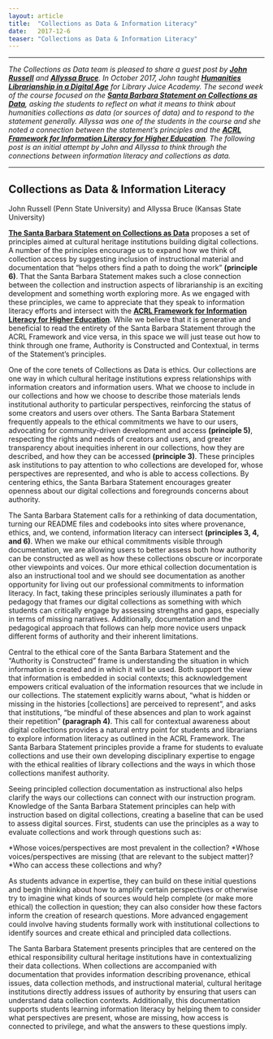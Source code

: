 ```yaml
---
layout: article
title:  "Collections as Data & Information Literacy"
date:   2017-12-6 
teaser: "Collections as Data & Information Literacy"
---
```

---

*The Collections as Data team is pleased to share a guest post by [**John Russell**](https://twitter.com/johnruss28) and [**Allyssa Bruce**](https://twitter.com/allyssabruce). In October 2017, John taught [**Humanities Librarianship in a Digital Age**](http://libraryjuiceacademy.com/156-humanities-digital.php) for Library Juice Academy. The second week of the course focused on the [**Santa Barbara Statement on Collections as Data**](https://collectionsasdata.github.io/statement/), asking the students to reflect on what it means to think about humanities collections as data (or sources of data) and to respond to the statement generally. Allyssa was one of the students in the course and she noted a connection between the statement’s principles and the [**ACRL Framework for Information Literacy for Higher Education**](http://www.ala.org/acrl/standards/ilframework). The following post is an initial attempt by John and Allyssa to think through the connections between information literacy and collections as data.*

---

## Collections as Data & Information Literacy
John Russell (Penn State University) and Allyssa Bruce (Kansas State University)

[**The Santa Barbara Statement on Collections as Data**](https://collectionsasdata.github.io/statement/) proposes a set of principles aimed at cultural heritage institutions building digital collections. A number of the principles encourage us to expand how we think of collection access by suggesting inclusion of instructional material and documentation that “helps others find a path to doing the work” **(principle 6)**. That the Santa Barbara Statement makes such a close connection between the collection and instruction aspects of librarianship is an exciting development and something worth exploring more. As we engaged with these principles, we came to appreciate that they speak to information literacy efforts and intersect with the [**ACRL Framework for Information Literacy for Higher Education**](http://www.ala.org/acrl/standards/ilframework). While we believe that it is generative and beneficial to read the entirety of the Santa Barbara Statement through the ACRL Framework and vice versa, in this space we will just tease out how to think through one frame, Authority is Constructed and Contextual, in terms of the Statement’s principles.

One of the core tenets of Collections as Data is ethics. Our collections are one way in which cultural heritage institutions express relationships with information creators and information users. What we choose to include in our collections and how we choose to describe those materials lends institutional authority to particular perspectives, reinforcing the status of some creators and users over others. The Santa Barbara Statement frequently appeals to the ethical commitments we have to our users, advocating for community-driven development and access **(principle 5)**, respecting the rights and needs of creators and users, and greater transparency about inequities inherent in our collections, how they are described, and how they can be accessed **(principle 3)**. These principles ask institutions to pay attention to who collections are developed for, whose perspectives are represented, and who is able to access collections. By centering ethics, the Santa Barbara Statement encourages greater openness about our digital collections and foregrounds concerns about authority. 

The Santa Barbara Statement calls for a rethinking of data documentation, turning our README files and codebooks into sites where provenance, ethics, and, we contend, information literacy can intersect **(principles 3, 4, and 6)**. When we make our ethical commitments visible through documentation, we are allowing users to better assess both how authority can be constructed as well as how these collections obscure or incorporate other viewpoints and voices. Our more ethical collection documentation is also an instructional tool and we should see documentation as another opportunity for living out our professional commitments to information literacy. In fact, taking these principles seriously illuminates a path for pedagogy that frames our digital collections as something with which students can critically engage by assessing strengths and gaps, especially in terms of missing narratives. Additionally, documentation and the pedagogical approach that follows can help more novice users unpack different forms of authority and their inherent limitations.

Central to the ethical core of the Santa Barbara Statement and the “Authority is Constructed” frame is understanding the situation in which information is created and in which it will be used. Both support the view that information is embedded in social contexts; this acknowledgement empowers critical evaluation of the information resources that we include in our collections. The statement explicitly warns about, “what is hidden or missing in the histories [collections] are perceived to represent”, and asks that institutions, “be mindful of these absences and plan to work against their repetition” **(paragraph 4)**. This call for contextual awareness about digital collections provides a natural entry point for students and librarians to explore information literacy as outlined in the ACRL Framework. The Santa Barbara Statement principles provide a frame for students to evaluate collections and use their own developing disciplinary expertise to engage with the ethical realities of library collections and the ways in which those collections manifest authority.

Seeing principled collection documentation as instructional also helps clarify the ways our collections can connect with our instruction program. Knowledge of the Santa Barbara Statement principles can help with instruction based on digital collections, creating a baseline that can be used to assess digital sources. First, students can use the principles as a way to evaluate collections and work through questions such as:

*Whose voices/perspectives are most prevalent in the collection?
*Whose voices/perspectives are missing (that are relevant to the subject matter)?
*Who can access these collections and why?

As students advance in expertise, they can build on these initial questions and begin thinking about how to amplify certain perspectives or otherwise try to imagine what kinds of sources would help complete (or make more ethical) the collection in question; they can also consider how these factors inform the creation of research questions. More advanced engagement could involve having students formally work with institutional collections to identify sources and create ethical and principled data collections.

The Santa Barbara Statement presents principles that are centered on the ethical responsibility cultural heritage institutions have in contextualizing their data collections. When collections are accompanied with documentation that provides information describing provenance, ethical issues, data collection methods, and instructional material, cultural heritage institutions directly address issues of authority by ensuring that users can understand data collection contexts. Additionally, this documentation supports students learning information literacy by helping them to consider what perspectives are present, whose are missing, how access is connected to privilege, and what the answers to these questions imply. 



